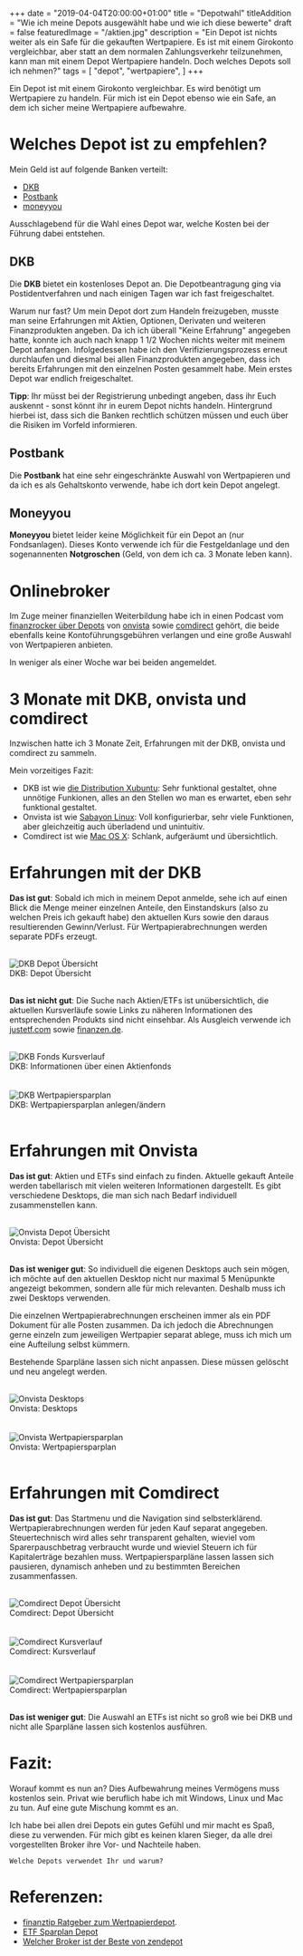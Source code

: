 +++
date = "2019-04-04T20:00:00+01:00"
title = "Depotwahl"
titleAddition = "Wie ich meine Depots ausgewählt habe und wie ich diese bewerte"
draft = false
featuredImage = "/aktien.jpg"
description = "Ein Depot ist nichts weiter als ein Safe für die gekauften Wertpapiere. Es ist mit einem Girokonto vergleichbar, aber statt an dem normalen Zahlungsverkehr teilzunehmen, kann man mit einem Depot Wertpapiere handeln. Doch welches Depots soll ich nehmen?"
tags = [
    "depot",
    "wertpapiere",
]
+++

Ein Depot ist mit einem Girokonto vergleichbar. Es wird benötigt um Wertpapiere zu handeln. Für mich ist ein Depot
ebenso wie ein Safe, an dem ich sicher meine Wertpapiere aufbewahre.

# Welches Depot ist zu empfehlen?

Mein Geld ist auf folgende Banken verteilt:


- [DKB](https://www.dkb.de "DKB")
- [Postbank](https://www.postbank.de "Postbank")
- [moneyyou](https://www.moneyyou.de "moneyyou")


Ausschlagebend für die Wahl eines Depot war, welche Kosten bei der Führung dabei entstehen.


## DKB

Die **DKB** bietet ein kostenloses Depot an.
Die Depotbeantragung ging via Postidentverfahren und nach einigen Tagen war ich fast freigeschaltet.


Warum nur fast? Um mein Depot dort zum Handeln freizugeben, musste man seine Erfahrungen mit Aktien, Optionen, Derivaten und weiteren
Finanzprodukten angeben. Da ich ich überall "Keine Erfahrung" angegeben hatte, konnte ich auch nach knapp 1 1/2 Wochen
nichts weiter mit meinem Depot anfangen. Infolgedessen habe ich den
Verifizierungsprozess erneut durchlaufen und diesmal bei allen Finanzprodukten angegeben, dass ich bereits Erfahrungen
mit den einzelnen Posten gesammelt habe. Mein erstes Depot war endlich freigeschaltet.


**Tipp**: Ihr müsst bei der Registrierung unbedingt angeben, dass ihr Euch auskennt - sonst könnt ihr in eurem Depot nichts handeln.
Hintergrund hierbei ist, dass sich die Banken rechtlich schützen müssen und euch über die Risiken im Vorfeld informieren.


## Postbank

Die **Postbank** hat eine sehr eingeschränkte Auswahl von Wertpapieren und da ich es als Gehaltskonto verwende, habe ich dort
kein Depot angelegt.


## Moneyyou

**Moneyyou** bietet leider keine Möglichkeit für ein Depot an (nur Fondsanlagen). Dieses Konto verwende ich für die
Festgeldanlage und den sogenannenten **Notgroschen** (Geld, von dem ich ca. 3 Monate leben kann).


# Onlinebroker

Im Zuge meiner finanziellen Weiterbildung habe ich in einen Podcast vom [finanzrocker über Depots](https://finanzrocker.net/mein-finanz-setup-3-aktiendepots-bei-direktbanken "finanzrocker über Depots") von [onvista](https://www.onvista.de "onvista") sowie [comdirect](https://www.comdirect.de "comdirect") gehört, die beide ebenfalls keine Kontoführungsgebühren verlangen und eine große Auswahl von Wertpapieren anbieten.

In weniger als einer Woche war bei beiden angemeldet.


# 3 Monate mit DKB, onvista und comdirect

Inzwischen hatte ich 3 Monate Zeit, Erfahrungen mit der DKB, onvista und comdirect zu sammeln.

Mein vorzeitiges Fazit:

- DKB ist wie [die Distribution Xubuntu](https://xubuntu.org "Xubuntu"): Sehr funktional gestaltet, ohne unnötige Funkionen, alles an den Stellen wo man es erwartet, eben sehr funktional gestaltet.
- Onvista ist wie [Sabayon Linux](https://www.sabayon.org "Sabayon Linux"): Voll konfigurierbar, sehr viele Funktionen, aber gleichzeitig auch überladend und unintuitiv.
- Comdirect ist wie [Mac OS X](https://de.wikipedia.org/wiki/MacOS "Mac OS X"): Schlank, aufgeräumt und übersichtlich.


# Erfahrungen mit der DKB

**Das ist gut**: Sobald ich mich in meinem Depot anmelde, sehe ich auf einen Blick die Menge  meiner einzelnen Anteile, den Einstandskurs (also zu welchen Preis ich gekauft habe) den aktuellen Kurs sowie den daraus resultierenden Gewinn/Verlust. Für Wertpapierabrechnungen werden separate PDFs erzeugt.

<br>
<img src="/depot_dkb_uebersicht.png" class="center" alt="DKB Depot Übersicht"/>
<div class="right">DKB: Depot Übersicht</div>
<br>


**Das ist nicht gut**: Die Suche nach Aktien/ETFs ist unübersichtlich, die aktuellen Kursverläufe sowie Links zu näheren Informationen des entsprechenden
Produkts sind nicht einsehbar. Als Ausgleich verwende ich [justetf.com](https://www.justetf.com/de "justetf.com") sowie [finanzen.de](https://www.finanzen.net "finanzen.de").


<br>
<img src="/depot_dkb_kursverlauf.png" class="center" alt="DKB Fonds Kursverlauf"/>
<div class="right">DKB: Informationen über einen Aktienfonds</div>
<br>


<br>
<img src="/depot_dkb_wertpapiersparplan.png" class="center" alt="DKB Wertpapiersparplan"/>
<div class="right">DKB: Wertpapiersparplan anlegen/ändern</div>
<br>


# Erfahrungen mit Onvista

**Das ist gut**: Aktien und ETFs sind einfach zu finden. Aktuelle gekauft Anteile werden tabellarisch mit vielen
weiteren Informationen dargestellt. Es gibt verschiedene Desktops, die man sich nach Bedarf individuell zusammenstellen kann.


<br>
<img src="/depot_onvista_uebersicht.png" class="center" alt="Onvista Depot Übersicht"/>
<div class="right">Onvista: Depot Übersicht</div>
<br>


**Das ist weniger gut**: So individuell die eigenen Desktops auch sein mögen, ich möchte auf den aktuellen Desktop nicht nur
maximal 5 Menüpunkte angezeigt bekommen, sondern alle für mich relevanten. Deshalb muss ich zwei Desktops verwenden.

Die einzelnen Wertpapierabrechnungen erscheinen immer als ein PDF Dokument für alle Posten zusammen. Da ich
jedoch die Abrechnungen gerne einzeln zum jeweiligen Wertpapier separat ablege, muss ich mich um eine Aufteilung selbst
kümmern.

Bestehende Sparpläne lassen sich nicht anpassen. Diese müssen gelöscht und neu angelegt werden.


<br>
<img src="/depot_onvista_desktops.png" class="center" alt="Onvista Desktops"/>
<div class="right">Onvista: Desktops</div>
<br>


<br>
<img src="/depot_onvista_wertpapiersparplan.png" class="center" alt="Onvista Wertpapiersparplan"/>
<div class="right">Onvista: Wertpapiersparplan</div>
<br>


# Erfahrungen mit Comdirect


**Das ist gut**: Das Startmenu und die Navigation sind selbsterklärend. Wertpapierabrechnungen werden
für jeden Kauf separat angegeben. Steuertechnisch wird alles sehr transparent gehalten, wieviel vom Sparerpauschbetrag
verbraucht wurde und wieviel Steuern ich für Kapitalerträge bezahlen muss.
Wertpapiersparpläne lassen lassen sich pausieren, dynamisch anheben und zu bestimmten Bereichen zusammenfassen.


<br>
<img src="/depot_comdirect_uebersicht.png" class="center" alt="Comdirect Depot Übersicht"/>
<div class="right">Comdirect: Depot Übersicht</div>
<br>


<br>
<img src="/depot_comdirect_kursverlauf.png" class="center" alt="Comdirect Kursverlauf"/>
<div class="center">Comdirect: Kursverlauf</div>
<br>


<br>
<img src="/depot_comdirect_wertpapiersparplan.png" class="center" alt="Comdirect Wertpapiersparplan"/>
<div class="center">Comdirect: Wertpapiersparplan</div>
<br>


**Das ist weniger gut**: Die Auswahl an ETFs ist nicht so groß wie bei DKB und nicht alle Sparpläne lassen sich kostenlos
ausführen.


# Fazit:

Worauf kommt es nun an? Dies Aufbewahrung meines Vermögens muss kostenlos sein.
Privat wie beruflich habe ich mit Windows, Linux und Mac zu tun. Auf eine gute Mischung kommt es an.

Ich habe bei allen drei Depots ein gutes Gefühl und mir macht es Spaß, diese zu verwenden.  Für mich gibt es keinen
klaren Sieger, da alle drei vorgestellten Broker ihre Vor- und Nachteile haben.

`Welche Depots verwendet Ihr und warum?`


# Referenzen:

- [finanztip Ratgeber zum Wertpapierdepot](https://www.finanztip.de/wertdepot "finanztip Ratgeber zum Wertpapierdepot").
- [ETF Sparplan Depot](https://www.youtube.com/watch?v=rZdObAbXh2k "ETF Sparplan Depot")
- [Welcher Broker ist der Beste von zendepot](https://zendepot.de/online-depot-welcher-broker-ist-der-beste/ "Welcher Broker ist der Beste von zendepot")
